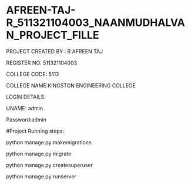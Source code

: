 # AFREEN-TAJ-R_511321104003_NAANMUDHALVAN_PROJECT_FILLE

PROJECT CREATED BY : R AFREEN TAJ

REGISTER NO: 511321104003

COLLEGE CODE: 5113

COLLEGE NAME:KINGSTON ENGINEERING COLLEGE

LOGIN DETAILS:

UNAME: admin

Password:admin

#Project Running steps:

python manage.py makemigrations

python manage.py migrate

python manage.py createsuperuser

python manage.py runserver
